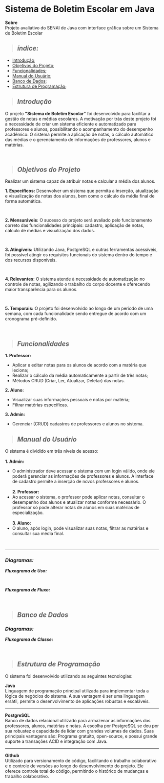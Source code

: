 # Sistema de Boletim Escolar em Java
**Sobre** <br>
Projeto avaliativo do SENAI de Java com interface gráfica sobre um Sistema de Boletim Escolar

>  ## _índice:_

- [Introdução](#introdução);
- [Objetivos do Projeto](#objetivos-do-projeto);
- [Funcionalidades](#funcionalidades);
- [Manual do Usuário](#manual-do-usuário);
- [Banco de Dados](#banco-de-dados);
- [Estrutura de Programação](#estrutura-de-programação);

>  ## _Introdução_
O projeto **"Sistema de Boletim Escolar"** foi desenvolvido para facilitar a gestão de notas e médias escolares. A motivação por trás deste projeto foi a necessidade de criar um sistema eficiente e automatizado para professores e alunos, possibilitando o acompanhamento do desempenho acadêmico. O sistema permite a aplicação de notas, o cálculo automático das médias e o gerenciamento de informações de professores, alunos e matérias.

<br>

>  ## _Objetivos do Projeto_
Realizar um sistema capaz de atribuir notas e calcular a média dos alunos. <br>

**1. Específicos:**
Desenvolver um sistema que permita a inserção, atualização e visualização de notas dos alunos, bem como o cálculo da média final de forma automática.

<br>

**2. Mensuráveis:**
O sucesso do projeto será avaliado pelo funcionamento correto das funcionalidades principais: cadastro, aplicação de notas, cálculo de médias e visualização dos dados.

<br>

**3. Atingíveis:**
Utilizando Java, PostgreSQL e outras ferramentas acessíveis, foi possível atingir os requisitos funcionais do sistema dentro do tempo e dos recursos disponíveis.

<br>

**4. Relevantes:**
O sistema atende à necessidade de automatização no controle de notas, agilizando o trabalho do corpo docente e oferecendo maior transparência para os alunos.

<br>

**5. Temporais:**
 O projeto foi desenvolvido ao longo de um período de uma semana, com cada funcionalidade sendo entregue de acordo com um cronograma pré-definido.

<br>

>  ## _Funcionalidades_

**1. Professor:**
- Aplicar e editar notas para os alunos de acordo com a matéria que leciona;
- Realizar o cálculo da média automaticamente a partir de três notas;
- Métodos CRUD (Criar, Ler, Atualizar, Deletar) das notas.

**2. Aluno:**
- Visualizar suas informações pessoais e notas por matéria;
- Filtrar matérias específicas.

**3. Admin:**
- Gerenciar (CRUD) cadastros de professores e alunos no sistema.

>  ## _Manual do Usuário_
O sistema é dividido em três níveis de acesso:<br><br>
**1. Admin:** <br>
 - O administrador deve acessar o sistema com um login válido, onde ele poderá gerenciar as informações de professores e alunos. A interface de cadastro permite a inserção de novos professores e alunos.
<br><br>
**2. Professor:** <br>
- Ao acessar o sistema, o professor pode aplicar notas, consultar o desempenho dos alunos e atualizar notas conforme necessário. O professor só pode alterar notas de alunos em suas matérias de especialização.
<br><br>
**3. Aluno:** <br>
- O aluno, após login, pode visualizar suas notas, filtrar as matérias e consultar sua média final.
<br>
<hr>

### _Diagramas:_

**_Fluxograma de Uso:_**

<br>

**_Fluxograma de Fluxo:_**

<br>

>  ## _Banco de Dados_

### _Diagramas:_

**_Fluxograma de Classe:_**

<br>

>  ## _Estrutura de Programação_
O sistema foi desenvolvido utilizando as seguintes tecnologias:

**Java**
<br>
Linguagem de programação principal utilizada para implementar toda a lógica de negócios do sistema. A sua vantagem é ser uma linguagem ersátil, permite o desenvolvimento de aplicações robustas e escaláveis.

<hr>

**PostgreSQL**
<br>
Banco de dados relacional utilizado para armazenar as informações dos professores, alunos, matérias e notas. A escolha por PostgreSQL se deu por sua robustez e capacidade de lidar com grandes volumes de dados. Suas principais vantagens são: Programa gratuito, open-source, e possui grande suporte a transações ACID e integração com Java.

<hr>

**Github**
<br>
Utilizado para versionamento de código, facilitando o trabalho colaborativo e o controle de versões ao longo do desenvolvimento do projeto. Ele oferece controle total do código, permitindo o histórico de mudanças e trabalho colaborativo.

